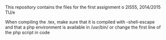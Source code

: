 This repository contains the files for the first assignment o 2IS55, 2014/2015 TU/e

When compiling the .tex, make sure that it is compiled with -shell-escape and that a php environment is available in /usr/bin/ or change the first line of the php script in code

